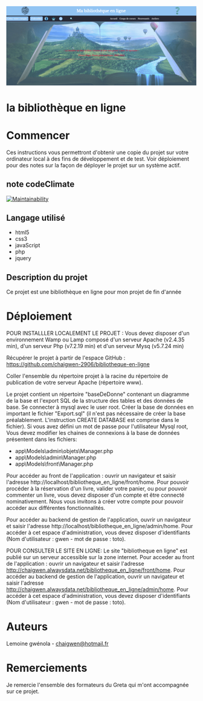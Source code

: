 <img src="app/public/image/screenshot/screenshot.png">

# la bibliothèque en ligne 

# Commencer
Ces instructions vous permettront d'obtenir une copie du projet sur votre ordinateur local à des fins de développement et de test. Voir déploiement pour des notes sur la façon de déployer le projet sur un système actif.

## note codeClimate
[![Maintainability](https://api.codeclimate.com/v1/badges/d4cfbe2a4d214b9d2653/maintainability)](https://codeclimate.com/github/chaigwen-2906/bibliotheque-en-ligne/maintainability)


## Langage utilisé
* html5 
* css3
* javaScript
* php
* jquery

## Description du projet
Ce projet est une bibliothèque en ligne pour mon projet de fin d'année

# Déploiement

POUR INSTALLLER LOCALEMENT LE PROJET :
Vous devez disposer d'un environnement Wamp ou Lamp composé d'un serveur Apache (v2.4.35 min), d'un serveur Php (v7.2.19 min) et d'un serveur Mysq (v5.7.24 min)

Récupérer le projet à partir de l'espace GitHub : https://github.com/chaigwen-2906/bibliotheque-en-ligne

Coller l'ensemble du répertoire projet à la racine du répertoire de publication de votre serveur Apache (répertoire www).

Le projet contient un répertoire "baseDeDonne" contenant un diagramme de la base et l'export SQL de la structure des tables et des données de base.
Se connecter à mysql avec le user root. Créer la base de données en important le fichier "Export.sql" (il n'est pas nécessaire de créer la base préalablement. L'instruction CREATE DATABASE est comprise dans le fichier).
Si vous avez défini un mot de passe pour l'utilisateur Mysql root, Vous devez modifier les chaines de connexions à la base de données présentent dans les fichiers:
- app\Models\admin\objets\Manager.php
- app\Models\admin\Manager.php
- app\Models\front\Manager.php

Pour accéder au front de l'application : ouvrir un navigateur et saisir l'adresse http://localhost/bibliotheque_en_ligne/front/home. Pour pouvoir procéder à la réservation d'un livre, valider votre panier, ou pour pouvoir commenter un livre, vous devez disposer d'un compte et être connecté nominativement. Nous vous invitons à créer votre compte pour pouvoir accéder aux différentes fonctionnalités.

Pour accéder au backend de gestion de l'application, ouvrir un navigateur et saisir l'adresse http://localhost/bibliotheque_en_ligne/admin/home. Pour accéder à cet espace d'administration, vous devez disposer d'identifiants (Nom d'utilisateur : gwen - mot de passe : toto).


POUR CONSULTER LE SITE EN LIGNE:
Le site "bibliotheque en ligne" est publié sur un serveur accessible sur la zone internet.
Pour acceder au front de l'application : ouvrir un navigateur et saisir l'adresse http://chaigwen.alwaysdata.net/bibliotheque_en_ligne/front/home.
Pour accéder au backend de gestion de l'application, ouvrir un navigateur et saisir l'adresse http://chaigwen.alwaysdata.net/bibliotheque_en_ligne/admin/home. Pour accéder à cet espace d'administration, vous devez disposer d'identifiants (Nom d'utilisateur : gwen - mot de passe : toto).


# Auteurs
Lemoine gwénola - chaigwen@hotmail.fr

# Remerciements
Je remercie l'ensemble des formateurs du Greta qui m'ont accompagnée sur ce projet.

